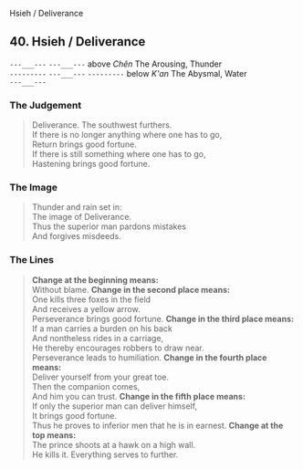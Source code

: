 Hsieh / Deliverance
## 40. Hsieh / Deliverance
``---___---``
``---___---`` above _Chên_ The Arousing, Thunder  
``---------``
``---___---``
``---------`` below _K'an_ The Abysmal, Water  
``---___---``
### The Judgement
> Deliverance. The southwest furthers.  
 If there is no longer anything where one has to go,  
 Return brings good fortune.  
 If there is still something where one has to go,  
 Hastening brings good fortune.
### The Image
> Thunder and rain set in:  
 The image of Deliverance.  
 Thus the superior man pardons mistakes  
 And forgives misdeeds.
### The Lines

 > **Change at the beginning means:**  
 Without blame.
 > **Change in the second place means:**  
 One kills three foxes in the field  
 And receives a yellow arrow.  
 Perseverance brings good fortune.
 > **Change in the third place means:**  
 If a man carries a burden on his back  
 And nontheless rides in a carriage,  
 He thereby encourages robbers to draw near.  
 Perseverance leads to humiliation.
 > **Change in the fourth place means:**  
 Deliver yourself from your great toe.  
 Then the companion comes,  
 And him you can trust.
 > **Change in the fifth place means:**  
 If only the superior man can deliver himself,  
 It brings good fortune.  
 Thus he proves to inferior men that he is in earnest.
 > **Change at the top means:**  
 The prince shoots at a hawk on a high wall.  
 He kills it. Everything serves to further.



